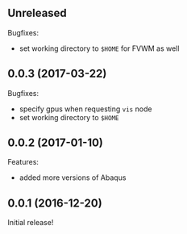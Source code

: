 ## Unreleased

Bugfixes:

  - set working directory to `$HOME` for FVWM as well

## 0.0.3 (2017-03-22)

Bugfixes:

  - specify gpus when requesting `vis` node
  - set working directory to `$HOME`

## 0.0.2 (2017-01-10)

Features:

  - added more versions of Abaqus

## 0.0.1 (2016-12-20)

Initial release!
